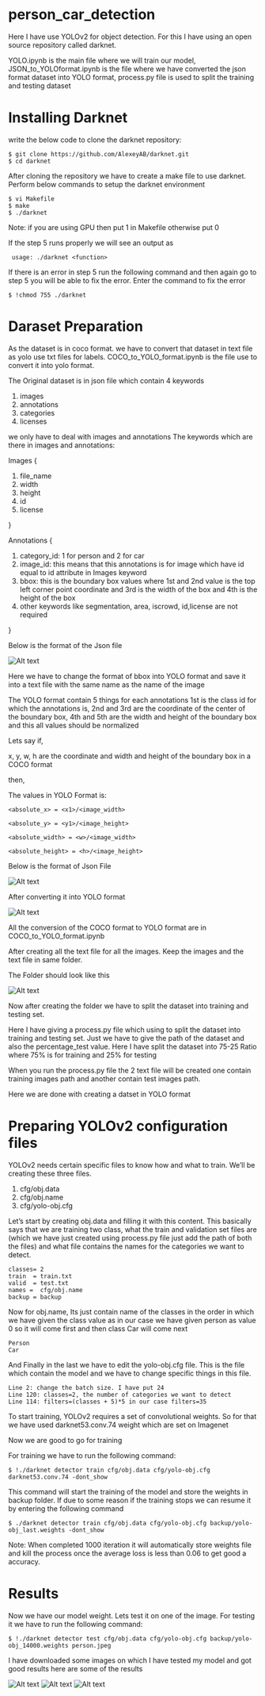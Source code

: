 # person_car_detection

Here I have use YOLOv2 for object detection. For this I have using an open source repository called darknet.

YOLO.ipynb is the main file where we will train our model, JSON_to_YOLOformat.ipynb is the file where we have converted the json format dataset into YOLO format,
process.py file is used to split the training and testing dataset

# Installing Darknet

write the below code to clone the darknet repository:

    $ git clone https://github.com/AlexeyAB/darknet.git
    $ cd darknet

After cloning the repository we have to create a make file to use darknet. Perform below commands to setup the darknet environment

    $ vi Makefile
    $ make
    $ ./darknet

Note: if you are using GPU then put 1 in Makefile otherwise put 0 

If the step 5 runs properly we will see an output as 

     usage: ./darknet <function>
 
If there is an error in step 5 run the following command and then again go to step 5 you will be able to fix the error.
Enter the command to fix the error
 
    $ !chmod 755 ./darknet

  
# Daraset Preparation
  
As the dataset is in coco format. we have to convert that dataset in text file as yolo use txt files for labels.
COCO_to_YOLO_format.ipynb   is the file use to convert it into yolo format.

The Original dataset is in json file which contain 4 keywords
  1. images
  2. annotations
  3. categories
  4. licenses

we only have to deal with images and annotations
The keywords which are there in images and annotations:

Images {
  1. file_name
  2. width
  3. height
  4. id
  5. license
 
 }

 Annotations {
  1. category_id: 1 for person and 2 for car
  2. image_id: this means that this annotations is for image which have id equal to id attribute in Images keyword
  3. bbox: this is the boundary box values where 1st and 2nd value is the top left corner point coordinate and 3rd is the width of the box and 4th is the height of the box
  4. other keywords like segmentation, area, iscrowd, id,license are not required
 
 }

Below is the format of the Json file

![Alt text](Images/json_structure.png?raw=True "title")


Here we have to change the format of bbox into YOLO format and save it into a text file with the same name as the name of the image
 
The YOLO format contain 5 things for each annotations 1st is the class id for which the annotations is, 2nd and 3rd are the coordinate of the center of the boundary box, 4th and 5th are the width and height of the boundary box and this all values should be normalized

Lets say if,
 
   x, y, w, h are the coordinate and width and height of the boundary box in a COCO format
 
 then,
 
  The values in YOLO Format is:
 
    <absolute_x> = <x1>/<image_width>
     
    <absolute_y> = <y1>/<image_height>
     
    <absolute_width> = <w>/<image_width>
     
    <absolute_height> = <h>/<image_height>
     
     
     
 Below is the format of Json File
 
![Alt text](Images/previous_format.png?raw=True "title")  

After converting it into YOLO format

![Alt text](Images/new_format.png?raw=True "title")







All the conversion of the COCO format to YOLO format are in COCO_to_YOLO_format.ipynb
     
After creating all the text file for all the images. Keep the images and the text file in same folder.

The Folder should look like this

![Alt text](Images/final_folder.png?raw=True "title")


Now after creating the folder we have to split the dataset into training and testing set.

Here I have giving a process.py file which using to split the dataset into training and testing set. Just we have to give the path of the dataset and also the percentage_test value. Here I have split the dataset into 75-25 Ratio where 75% is for training and 25% for testing 

When you run the process.py file the 2 text file will be created one contain training images path and another contain test images path.

Here we are done with creating a datset in YOLO format

# Preparing YOLOv2 configuration files

YOLOv2 needs certain specific files to know how and what to train. We’ll be creating these three files.
  1. cfg/obj.data
  2. cfg/obj.name
  3. cfg/yolo-obj.cfg
 
Let’s start by creating obj.data and filling it with this content. This basically says that we are training two class, what the train and validation set files are (which we have just created using process.py file just add the path of both the files) and what file contains the names for the categories we want to detect.

    classes= 2 
    train  = train.txt  
    valid  = test.txt 
    names =  cfg/obj.name  
    backup = backup

Now for obj.name, Its just contain name of the classes in the order in which we have given the class value as in our case we have given person as value 0 so it will come first and then class Car will come next

    Person
    Car

And Finally in the last we have to edit the yolo-obj.cfg file. This is the file which contain the model and we have to change specific things in this file.

    Line 2: change the batch size. I have put 24
    Line 120: classes=2, the number of categories we want to detect
    Line 114: filters=(classes + 5)*5 in our case filters=35

To start training, YOLOv2 requires a set of convolutional weights. So for that we have used darknet53.conv.74 weight which are set on Imagenet 

Now we are good to go for training

For training we have to run the following command:

    $ !./darknet detector train cfg/obj.data cfg/yolo-obj.cfg darknet53.conv.74 -dont_show

This command will start the training of the model and store the weights in backup folder. If due to some reason if the training stops we can resume it by entering the following command

    $ ./darknet detector train cfg/obj.data cfg/yolo-obj.cfg backup/yolo-obj_last.weights -dont_show

Note: When completed 1000 iteration it will automatically store weights file and kill the process once the average loss is less than 0.06 to get good a accuracy.

# Results

Now we have our model weight. Lets test it on one of the image. For testing it we have to run the following command:

    $ !./darknet detector test cfg/obj.data cfg/yolo-obj.cfg backup/yolo-obj_14000.weights person.jpeg

I have downloaded some images on which I have tested my model and got good results here are some of the results

![Alt text](Images/person_pred.jpg?raw=True "title")
![Alt text](Images/car_pred.jpg?raw=True "title")
![Alt text](Images/person_car_pred.jpg?raw=True "title")


